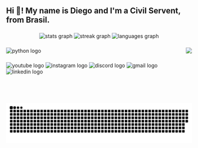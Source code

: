 <h2 align="left">Hi 👋! My name is Diego and I'm a Civil Servent, from Brasil.</h2>

###

<div align="center">
  <img src="https://github-readme-stats.vercel.app/api?username=musskopf79&hide_title=false&hide_rank=false&show_icons=true&include_all_commits=true&count_private=true&disable_animations=false&theme=radical&locale=en&hide_border=false" height="147" alt="stats graph"  />
  <img src="https://streak-stats.demolab.com?user=musskopf79&locale=en&mode=daily&theme=radical&hide_border=false&border_radius=5" height="145" alt="streak graph"  />
  <img src="https://github-readme-stats.vercel.app/api/top-langs?username=musskopf79&locale=en&hide_title=false&layout=compact&card_width=320&langs_count=5&theme=radical&hide_border=false" height="145" alt="languages graph"  />
</div>

###

<img align="right" height="150" src="https://i.imgflip.com/65efzo.gif"  />

###

<div align="left">
  <img src="https://cdn.jsdelivr.net/gh/devicons/devicon/icons/python/python-original.svg" height="30" alt="python logo"  />
</div>

###

<div align="left">
  <img src="https://img.shields.io/static/v1?message=Youtube&logo=youtube&label=&color=FF0000&logoColor=white&labelColor=&style=for-the-badge" height="35" alt="youtube logo"  />
  <img src="https://img.shields.io/static/v1?message=Instagram&logo=instagram&label=&color=E4405F&logoColor=white&labelColor=&style=for-the-badge" height="35" alt="instagram logo"  />
  <img src="https://img.shields.io/static/v1?message=Discord&logo=discord&label=&color=7289DA&logoColor=white&labelColor=&style=for-the-badge" height="35" alt="discord logo"  />
  <img src="https://img.shields.io/static/v1?message=Gmail&logo=gmail&label=&color=D14836&logoColor=white&labelColor=&style=for-the-badge" height="35" alt="gmail logo"  />
  <img src="https://img.shields.io/static/v1?message=LinkedIn&logo=linkedin&label=&color=0077B5&logoColor=white&labelColor=&style=for-the-badge" height="35" alt="linkedin logo"  />
</div>

###

<br clear="both">

<img src="https://raw.githubusercontent.com/musskopf79/musskopf79/main/snake.svg" />

###
